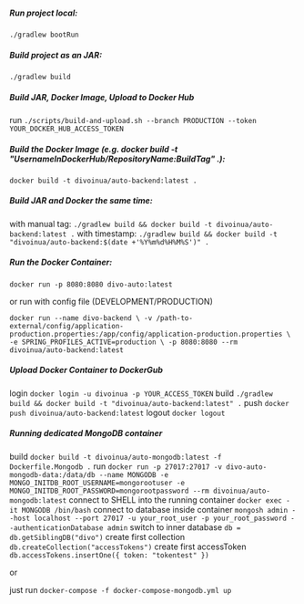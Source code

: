 ##### Run project local:
`./gradlew bootRun`

##### Build project as an JAR:
`./gradlew build`

##### Build JAR, Docker Image, Upload to Docker Hub
run `./scripts/build-and-upload.sh --branch PRODUCTION --token YOUR_DOCKER_HUB_ACCESS_TOKEN`

##### Build the Docker Image (e.g. _docker build -t "UsernameInDockerHub/RepositoryName:BuildTag" ._):
`docker build -t divoinua/auto-backend:latest .`

##### Build JAR and Docker the same time:
with manual tag: `./gradlew build && docker build -t divoinua/auto-backend:latest .`
with timestamp: 
`./gradlew build && docker build -t "divoinua/auto-backend:$(date +'%Y%m%d%H%M%S')" .`

##### Run the Docker Container:
` docker run -p 8080:8080 divo-auto:latest `

or run with config file (DEVELOPMENT/PRODUCTION)

`docker run --name divo-backend \
-v /path-to-external/config/application-production.properties:/app/config/application-production.properties \
-e SPRING_PROFILES_ACTIVE=production \
-p 8080:8080 --rm divoinua/auto-backend:latest`

##### Upload Docker Container to DockerGub
login `docker login -u divoinua -p YOUR_ACCESS_TOKEN`
build `./gradlew build && docker build -t "divoinua/auto-backend:latest" .`
push `docker push divoinua/auto-backend:latest`
logout `docker logout`

##### Running dedicated MongoDB container
build `docker build -t divoinua/auto-mongodb:latest -f Dockerfile.Mongodb .`
run `docker run -p 27017:27017 -v divo-auto-mongodb-data:/data/db --name MONGODB -e MONGO_INITDB_ROOT_USERNAME=mongorootuser -e MONGO_INITDB_ROOT_PASSWORD=mongorootpassword --rm divoinua/auto-mongodb:latest`
connect to SHELL into the running container `docker exec -it MONGODB /bin/bash` 
connect to database inside container `mongosh admin --host localhost --port 27017 -u your_root_user -p your_root_password --authenticationDatabase admin`
switch to inner database `db = db.getSiblingDB("divo")`
create first collection `db.createCollection("accessTokens")`
create first accessToken `db.accessTokens.insertOne({ token: "tokentest" })`

or 

just run `docker-compose -f docker-compose-mongodb.yml up`
